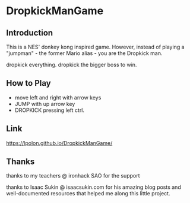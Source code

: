 # DropkickManGame

## Introduction
This is a NES' donkey kong inspired game. However, instead of playing a "jumpman" - the former Mario alias - you are the Dropkick man.

dropkick everything. dropkick the bigger boss to win.

## How to Play
- move left and right with arrow keys
- JUMP with up arrow key
- DROPKICK pressing left ctrl.

## Link
https://lpolon.github.io/DropkickManGame/

## Thanks
thanks to my teachers @ ironhack SAO for the support

thanks to Isaac Sukin @ isaacsukin.com for his amazing blog posts and well-documented resources that helped me along this little project.
